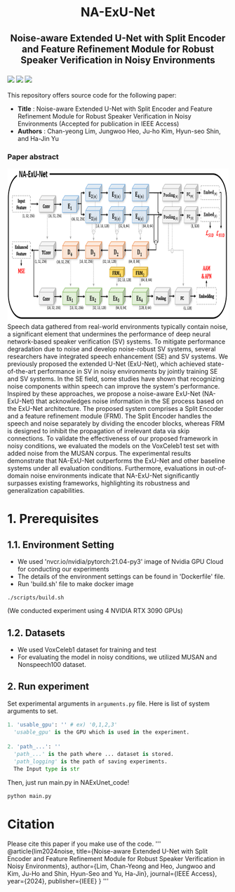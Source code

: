 <h1 align="center">
    <b>NA-ExU-Net</b>
</h1>

<h2 align="center">
    Noise-aware Extended U-Net with Split Encoder and Feature Refinement Module for Robust Speaker Verification in Noisy Environments
</h2>

<h3 align="left">
	<p>
	<img src="https://img.shields.io/badge/python-3776AB?style=for-the-badge&logo=Python&logoColor=white">
	<a href="https://docs.nvidia.com/deeplearning/frameworks/pytorch-release-notes/rel-21-04.html#rel-21-04"><img src="https://img.shields.io/badge/21.04-2496ED?style=for-the-badge&logo=Docker&logoColor=white"></a>
	<img src="https://img.shields.io/badge/PyTorch-EE4C2C?style=for-the-badge&logo=PyTorch&logoColor=white">
	</p>
</h3>

This repository offers source code for the following paper:

* **Title** : Noise-aware Extended U-Net with Split Encoder and Feature Refinement Module for Robust Speaker Verification in Noisy Environments (Accepted for publication in IEEE Access)
* **Authors** : Chan-yeong Lim, Jungwoo Heo, Ju-ho Kim, Hyun-seo Shin, and Ha-Jin Yu

### Paper abstract
<img src="https://github.com/chan-yeong0519/NA-ExU-Net/blob/main/NA-ExU-Net_framework.PNG" width="1000" height="350">
Speech data gathered from real-world environments typically contain noise, a significant element that undermines the performance of deep neural network-based speaker verification (SV) systems. To mitigate performance degradation due to noise and develop noise-robust SV systems, several researchers have integrated speech enhancement (SE) and SV systems. We previously proposed the extended U-Net (ExU-Net), which achieved state-of-the-art performance in SV in noisy environments by jointly training SE and SV systems. In the SE field, some studies have shown that recognizing noise components within speech can improve the system's performance. Inspired by these approaches, we propose a noise-aware ExU-Net (NA-ExU-Net) that acknowledges noise information in the SE process based on the ExU-Net architecture. The proposed system comprises a Split Encoder and a feature refinement module (FRM). The Split Encoder handles the speech and noise separately by dividing the encoder blocks, whereas FRM is designed to inhibit the propagation of irrelevant data via skip connections. To validate the effectiveness of our proposed framework in noisy conditions, we evaluated the models on the VoxCeleb1 test set with added noise from the MUSAN corpus. The experimental results demonstrate that NA-ExU-Net outperforms the ExU-Net and other baseline systems under all evaluation conditions. Furthermore, evaluations in out-of-domain noise environments indicate that NA-ExU-Net significantly surpasses existing frameworks, highlighting its robustness and generalization capabilities. 

# 1. Prerequisites
## 1.1. Environment Setting

* We used 'nvcr.io/nvidia/pytorch:21.04-py3' image of Nvidia GPU Cloud for conducting our experiments
* The details of the environment settings can be found in 'Dockerfile' file.
* Run 'build.sh' file to make docker image
```
./scripts/build.sh
```
(We conducted experiment using 4 NVIDIA RTX 3090 GPUs)

## 1.2. Datasets
* We used VoxCeleb1 dataset for training and test
* For evaluating the model in noisy conditions, we utilized MUSAN and Nonspeech100 dataset.

## 2. Run experiment
Set experimental arguments in `arguments.py` file. Here is list of system arguments to set.

```python
1. 'usable_gpu': '' # ex) '0,1,2,3'
  'usable_gpu' is the GPU which is used in the experiment.

2. 'path_...': ''
  'path_...' is the path where ... dataset is stored.
  'path_logging' is the path of saving experiments.
  The Input type is str
```

Then, just run main.py in NAExUnet_code!
```python
python main.py
```

# Citation
Please cite this paper if you make use of the code. 
'''
@article{lim2024noise,
  title={Noise-aware Extended U-Net with Split Encoder and Feature Refinement Module for Robust Speaker Verification in Noisy Environments},
  author={Lim, Chan-Yeong and Heo, Jungwoo and Kim, Ju-Ho and Shin, Hyun-Seo and Yu, Ha-Jin},
  journal={IEEE Access},
  year={2024},
  publisher={IEEE}
}
'''

